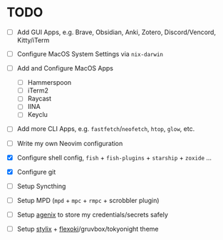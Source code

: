 
# TODO

- [ ] Add GUI Apps, e.g. Brave, Obsidian, Anki, Zotero, Discord/Vencord, Kitty/iTerm
- [ ] Configure MacOS System Settings via `nix-darwin`
- [ ] Add and Configure MacOS Apps
  - [ ] Hammerspoon
  - [ ] iTerm2
  - [ ] Raycast
  - [ ] IINA
  - [ ] Keyclu
- [ ] Add more CLI Apps, e.g. `fastfetch`/`neofetch`, `htop`, `glow`, etc.
- [ ] Write my own Neovim configuration
- [x] Configure shell config, `fish` + `fish-plugins` + `starship` + `zoxide` ...
- [x] Configure git
- [ ] Setup Syncthing
- [ ] Setup MPD (`mpd` + `mpc` + `rmpc` + scrobbler plugin)
- [ ] Setup [agenix](https://github.com/ryantm/agenix) to store my credentials/secrets safely
- [ ] Setup [stylix](https://github.com/nix-community/stylix) + [flexoki](https://stephango.com/flexoki)/gruvbox/tokyonight theme

